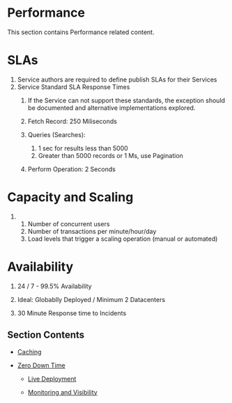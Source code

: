 # Performance

This section contains Performance related content.

# SLAs

1.  Service authors are required to define publish SLAs for their Services
2.  Service Standard SLA Response Times
    1.  If the Service can not support these standards, the exception should be documented and alternative implementations explored.
    2.  Fetch Record: 250 Miliseconds
    3.  Queries (Searches):
        1.  1 sec for results less than 5000
        2.  Greater than 5000 records or 1 Ms, use Pagination

    4.  Perform Operation: 2 Seconds

# Capacity and Scaling

1.  1.  Number of concurrent users
    2.  Number of transactions per minute/hour/day
    3.  Load levels that trigger a scaling operation (manual or automated)

# Availability

1.  24 / 7 - 99.5% Availability
2.  Ideal: Globablly Deployed / Minimum 2 Datacenters

3.  30 Minute Response time to Incidents

## Section Contents

-   [Caching](/pages/createpage.action?spaceKey=RISS&title=Caching&linkCreation=true&fromPageId=86213559)

-   [Zero Down Time](/pages/createpage.action?spaceKey=RISS&title=Zero+Down+Time&linkCreation=true&fromPageId=86213559)

    -   [Live Deployment](/pages/createpage.action?spaceKey=RISS&title=Live+Deployment&linkCreation=true&fromPageId=86213559)

    -   [Monitoring and Visibility](/pages/createpage.action?spaceKey=RISS&title=Monitoring+and+Visibility&linkCreation=true&fromPageId=86213559)
